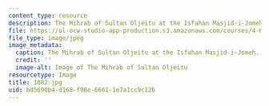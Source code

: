 ```yaml
---
content_type: resource
description: The Mihrab of Sultan Oljeitu at the Isfahan Masjid-i-Jomeh.
file: https://ol-ocw-studio-app-production.s3.amazonaws.com/courses/4-614-religious-architecture-and-islamic-cultures-fall-2002/bd5690b4d168f98e66611e7a1cc9c126_1082.jpg
file_type: image/jpeg
image_metadata:
  caption: The Mihrab of Sultan Oljeitu at the Isfahan Masjid-i-Jomeh.
  credit: ''
  image-alt: Image of The Mihrab of Sultan Oljeitu
resourcetype: Image
title: 1082.jpg
uid: bd5690b4-d168-f98e-6661-1e7a1cc9c126
---
```

